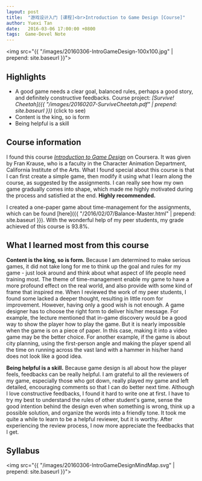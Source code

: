 ```yaml
---
layout: post
title:  "游戏设计入门 [课程]<br>Introduction to Game Design [Course]"
author: Yuexi Tan
date:   2016-03-06 17:00:00 +0800
tags:  Game-Devel Note
---
```


<img src="{{ "/images/20160306-IntroGameDesign-100x100.jpg" | prepend: site.baseurl }}">

## Highlights

+ A good game needs a clear goal, balanced rules, perhaps a good story, and definitely constructive feedbacks. Course project: *[Survive! Cheetah]({{ "/images/20160207-SurviveCheetah.pdf" | prepend: site.baseurl }})* (click to see)
+ Content is the king, so is form
+ Being helpful is a skill

## Course information

I found this course *[Introduction to Game Design](https://www.coursera.org/learn/game-design)* on Coursera. It was given by Fran Krause, who is a faculty in the Character Animation Department, California Institute of the Arts. What I found special about this course is that I can first create a simple game, then modify it using what I learn along the course, as suggested by the assignments. I can really see how my own game gradually comes into shape, which made me highly motivated during the process and satisfied at the end. **Highly recommended.**

I created a one-paper game about time-management for the assignments, which can be found [here]({{ "/2016/02/07/Balance-Master.html" | prepend: site.baseurl }}). With the wonderful help of my peer students, my grade achieved of this course is 93.8%.

## What I learned most from this course

**Content is the king, so is form.** Because I am determined to make serious games, it did not take long for me to think up the goal and rules for my game - just look around and think about what aspect of life people need training most. The theme of time-management enable my game to have a more profound effect on the real world, and also provide with some kind of frame that inspired me. When I reviewed the work of my peer students, I found some lacked a deeper thought, resulting in little room for improvement. However, having only a good wish is not enough. A game designer has to choose the right form to deliver his/her message. For example, the lecture mentioned that in-game discovery would be a good way to show the player how to play the game. But it is nearly impossible when the game is on a piece of paper. In this case, making it into a video game may be the better choice. For another example, if the game is about city planning, using the first-person angle and making the player spend all the time on running across the vast land with a hammer in his/her hand does not look like a good idea.

**Being helpful is a skill.** Because game design is all about how the player feels, feedbacks can be really helpful. I am grateful to all the reviewers of my game, especially those who got down, really played my game and left detailed, encouraging comments so that I can do better next time. Although I love constructive feedbacks, I found it hard to write one at first. I have to try my best to understand the rules of other student's game, sense the good intention behind the design even when something is wrong, think up a possible solution, and organize the words into a friendly tone. It took me quite a while to learn to be a helpful reviewer, but it is worthy. After experiencing the review process, I now more appreciate the feedbacks that I get.

## Syllabus

<img src="{{ "/images/20160306-IntroGameDesignMindMap.svg" | prepend: site.baseurl }}">
